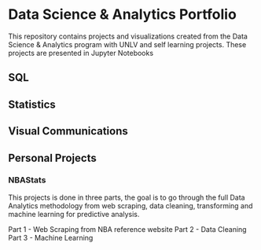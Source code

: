 # Data Science & Analytics Portfolio
This repository contains projects and visualizations created from the Data Science & Analytics program with UNLV and self learning projects. These projects are presented in Jupyter Notebooks

## SQL

## Statistics

## Visual Communications

## Personal Projects
### NBAStats 
This projects is done in three parts, the goal is to go through the full Data Analytics methodology from web scraping, data cleaning, transforming and machine learning for predictive analysis. 

Part 1 - Web Scraping from NBA reference website 
Part 2 - Data Cleaning
Part 3 - Machine Learning
